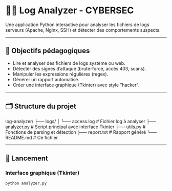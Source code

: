 # 🕵️‍♂️ Log Analyzer - CYBERSEC

Une application Python interactive pour analyser les fichiers de logs serveurs (Apache, Nginx, SSH) et détecter des comportements suspects.

---

## 🎯 Objectifs pédagogiques

- Lire et analyser des fichiers de logs système ou web.
- Détecter des signes d’attaque (brute-force, accès 403, scans).
- Manipuler les expressions régulières (regex).
- Générer un rapport automatisé.
- Créer une interface graphique (Tkinter) avec style "hacker".

---

## 🗂️ Structure du projet

log-analyzer/
├── logs/
│ └── access.log # Fichier log à analyser
├── analyzer.py # Script principal avec interface Tkinter
├── utils.py # Fonctions de parsing et détection
├── report.txt # Rapport généré
└── README.md # Ce fichier


---

## 🚀 Lancement

### Interface graphique (Tkinter)
```bash
python analyzer.py


